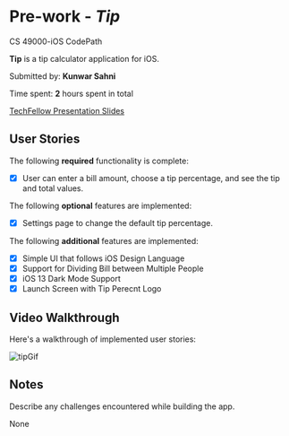 # Pre-work - *Tip*
CS 49000-iOS CodePath

**Tip** is a tip calculator application for iOS.

Submitted by: **Kunwar Sahni**

Time spent: **2** hours spent in total

[TechFellow Presentation Slides](https://docs.google.com/presentation/d/1Wj-IEkUmUCERMgQ39hIoIn629ei9v0wKgkMwgMe7pHs/edit?usp=sharing)

## User Stories

The following **required** functionality is complete:

* [x] User can enter a bill amount, choose a tip percentage, and see the tip and total values.

The following **optional** features are implemented:
* [x] Settings page to change the default tip percentage.

The following **additional** features are implemented:

- [x] Simple UI that follows iOS Design Language
- [x] Support for Dividing Bill between Multiple People
- [x] iOS 13 Dark Mode Support 
- [x] Launch Screen with Tip Perecnt Logo

## Video Walkthrough 

Here's a walkthrough of implemented user stories:

![tipGif](https://user-images.githubusercontent.com/22580992/72545949-e4ca6100-3857-11ea-9837-51a73340c2c3.gif)

## Notes

Describe any challenges encountered while building the app.

None
